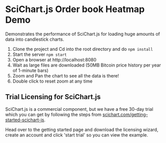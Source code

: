 # SciChart.js Order book Heatmap Demo

Demonstrates the performance of SciChart.js for loading huge amounts of data into candlestick charts.

1. Clone the project and Cd into the root directory and do `npm install`
2. Start the server `npm start`
3. Open a browser at http://localhost:8080
4. Wait as large files are downloaded (50MB Bitcoin price history per year of 1-minute bars)
5. Zoom and Pan the chart to see all the data is there!
6. Double click to reset zoom at any time

## Trial Licensing for SciChart.js

SciChart.js is a commercial component, but we have a free 30-day trial which you can get by following the steps from [scichart.com/getting-started-scichart-js](https://www.scichart.com/getting-started-scichart-js).

Head over to the getting started page and download the licensing wizard, create an account and click 'start trial' so you can view the example.

